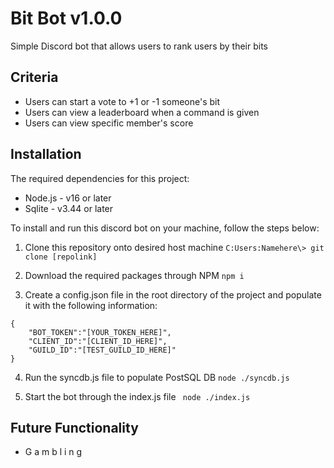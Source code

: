 # Bit Bot v1.0.0
Simple Discord bot that allows users to rank users by their bits

## Criteria
* Users can start a vote to +1 or -1 someone's bit
* Users can view a leaderboard when a command is given
* Users can view specific member's score

## Installation
The required dependencies for this project:
* Node.js - v16 or later
* Sqlite - v3.44 or later

To install and run this discord bot on your machine, follow the steps below:

1. Clone this repository onto desired host machine
```C:Users:Namehere\> git clone [repolink]```

2.  Download the required packages through NPM
```npm i``` 

3. Create a config.json file in the root directory of the project and populate it with the following information:
```
{
    "BOT_TOKEN":"[YOUR_TOKEN_HERE]",
    "CLIENT_ID":"[CLIENT_ID_HERE]",
    "GUILD_ID":"[TEST_GUILD_ID_HERE]"
}
```

4. Run the syncdb.js file to populate PostSQL DB
```node ./syncdb.js```

5.  Start the bot through the index.js file
``` node ./index.js```

## Future Functionality
* G a m b l i n g